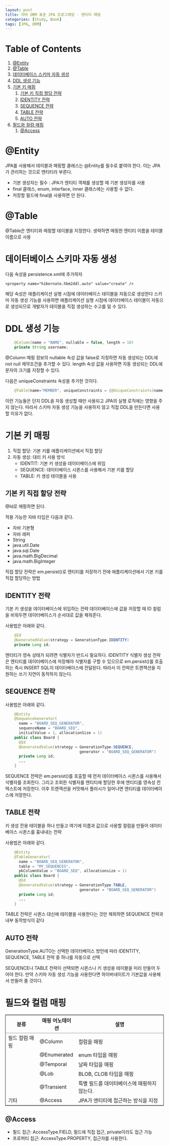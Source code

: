 ```yaml
---
layout: post
title: 자바 ORM 표준 JPA 프로그래밍 - 엔티티 매핑
categories: [Study, Book]
tags: [JPA, ORM]
---
```


# Table of Contents

1.  [@Entity](#org6c38cd8)
2.  [@Table](#orgcf1242c)
3.  [데이터베이스 스키마 자동 생성](#org510a0a5)
4.  [DDL 생성 기능](#orgebd5a43)
5.  [기본 키 매핑](#org1924bd3)
    1.  [기본 키 직접 할당 전략](#orgc453701)
    2.  [IDENTITY 전략](#org484504d)
    3.  [SEQUENCE 전략](#org877b09e)
    4.  [TABLE 전략](#org11badb2)
    5.  [AUTO 전략](#orgd69b093)
6.  [필드와 컬럼 매핑](#orgdb6757c)
    1.  [@Access](#orgc28eb7a)


<a id="org6c38cd8"></a>

# @Entity

JPA를 사용해서 테이블과 매핑할 클래스는 @Entity를 필수로 붙여야 한다. 이는 JPA가 관리하는 것으로 엔티티라 부른다.

-   기본 생성자는 필수 : JPA가 엔티티 객체를 생성할 때 기본 생성자를 사용
-   final 클래스, enum, interface, inner 클래스에는 사용할 수 없다.
-   저장할 필드에 final을 사용하면 안 된다.


<a id="orgcf1242c"></a>

# @Table

@Table은 엔티티와 매핑할 테이블을 지정한다.
생략하면 매핑한 엔티티 이름을 테이블 이름으로 사용


<a id="org510a0a5"></a>

# 데이터베이스 스키마 자동 생성

다음 속성을 persistence.xml에 추가하자 

    <property name="hibernate.hbm2ddl.auto" value="create" />

해당 속성은 애플리케이션 실행 시점에 데이터베이스 테이블을 자동으로 생성한다
스키마 자동 생성 기능을 사용하면 애플리케이션 실행 시점에 데이터베이스 테이블이 자동으로 생성되므로 개발자가 테이블을 직접 생성하는 수고를 덜 수 있다.


<a id="orgebd5a43"></a>

# DDL 생성 기능
```java
    @Column(name = "NAME", nullable = false, length = 10)
    private String username;
```

@Column 매핑 정보의 nullable 속성 값을 false로 지정하면 자동 생성되는 DDL에 not null 제약조건을 추가할 수 있다.
length 속성 값을 사용하면 자동 생성되는 DDL에 문자의 크기를 지정할 수 있다.

다음은 uniqueConstraints 속성을 추가한 것이다.
```java
    @Table(name="MEMBER", uniqueConstraints = {@UniqueConstraints(name = "NAME_AGE_UNIQUE", columnNames = {"NAME", "AGE"})})
```
이런 기능들은 단지 DDL을 자동 생성할 때만 사용되고 JPA의 실행 로직에는 영향을 주지 않는다.
따라서 스키마 자동 생성 기능을 사용하지 않고 직접 DDL을 만든다면 사용할 이유가 없다.


<a id="org1924bd3"></a>

# 기본 키 매핑

1.  직접 할당: 기본 키를 애플리케이션에서 직접 할당
2.  자동 생성: 대리 키 사용 방식
    -   IDENTIT: 기본 키 생성을 데이터베이스에 위임
    -   SEQUENCE: 데이터베이스 시퀸스를 사용해서 기본 키를 할당
    -   TABLE: 키 생성 테이블을 사용


<a id="orgc453701"></a>

## 기본 키 직접 할당 전략

@Id로 매핑하면 된다.

적용 가능한 자바 타입은 다음과 같다.

-   자바 기본형
-   자바 래퍼
-   String
-   java.util.Date
-   java.sql.Date
-   java.math.BigDecimal
-   java.math.BigInteger

직접 할당 전략은 em.persist()로 엔티티를 저장하기 전에 애플리케이션에서 기본 키를 직접 할당하는 방법


<a id="org484504d"></a>

## IDENTITY 전략

기본 키 생성을 데이터베이스에 위임하는 전략
데이터베이스에 값을 저장할 때 ID 컬럼을 비워두면 데이터베이스가 순서대로 값을 채워준다.

사용법은 아래와 같다.
```java
    @Id
    @GeneratedValue(strategy = GenerationType.IDENTITY)
    private Long id;
```
엔티티가 영속 상태가 되려면 식별자가 반드시 필요하다. IDENTITY 식별자 생성 전략은 엔티티를 데이터베이스에 저장해야 식별자를 구할 수 있으므로 em.persist()를 호출하는 즉시 INSERT SQL이 데이터베이스에 전달된다.
따라서 이 전략은 트랜잭션을 지원하는 쓰기 지연이 동작하지 않는다.


<a id="org877b09e"></a>

## SEQUENCE 전략

사용법은 아래와 같다.
```java
    @Entity
    @SequenceGenerator(
      name = "BOARD_SEQ_GENERATOR",
      sequenceName = "BOARD_SEQ",
      initialValue = 1, allocationSize = 1)
    public class Board {
      @Id
      @GeneratedValue(strategy = GenerationType.SEQUENCE,
                                 generator = "BOARD_SEQ_GENERATOR")
      private Long id;
      ...
    }
```
SEQUENCE 전략은 em.persist()를 호출할 때 먼저 데이터베이스 시퀸스를 사용해서 식별자를 조회한다. 그리고 조회한 식별자를 엔티티에 할당한 후에 엔티티를 영속성 컨텍스트에 저장한다.
이후 트랜잭션을 커밋해서 플러시가 일어나면 엔티티를 데이터베이스에 저장한다.


<a id="org11badb2"></a>

## TABLE 전략

키 생성 전용 테이블을 하나 만들고 여기에 이름과 값으로 사용할 컬럼을 만들어 데이터베이스 시퀸스를 흉내내는 전략

사용법은 아래와 같다.
```java
    @Entity
    @TableGenerator(
      name = "BOARD_SEQ_GENERATOR",
      table = "MY_SEQUENCES",
      pkColumnValue = "BOARD_SEQ", allocationsize = 1)
    public class Board {
      @Id
      @GeneratedValue(strategy = GenerationType.TABLE,
                                 generator = "BOARD_SEQ_GENERATOR")
      private Long id;
      ...
    }
```
TABLE 전략은 시퀸스 대신에 테이블을 사용한다는 것만 제외하면 SEQUENCE 전략과 내부 동작방식이 같다


<a id="orgd69b093"></a>

## AUTO 전략

GenerationType.AUTO는 선택한 데이터베이스 방언에 따라 IDENTITY, SEQUENCE, TABLE 전략 중 하나를 자동으로 선택

SEQUENCE나 TABLE 전략이 선택되면 시퀸스나 키 생성용 테이블을 미리 만들어 두어야 한다.
만약 스키마 자동 생성 기능을 사용한다면 하이버네이트가 기본값을 사용해서 만들어 줄 것이다.


<a id="orgdb6757c"></a>

# 필드와 컬럼 매핑

<table border="2" cellspacing="0" cellpadding="6" rules="groups" frame="hsides">


<colgroup>
<col  class="org-left" />

<col  class="org-left" />

<col  class="org-left" />
</colgroup>
<thead>
<tr>
<th scope="col" class="org-left">분류</th>
<th scope="col" class="org-left">매핑 어노테이션</th>
<th scope="col" class="org-left">설명</th>
</tr>
</thead>

<tbody>
<tr>
<td class="org-left">필드 컬럼 매핑</td>
<td class="org-left">@Column</td>
<td class="org-left">컬럼을 매핑</td>
</tr>


<tr>
<td class="org-left">&#xa0;</td>
<td class="org-left">@Enumerated</td>
<td class="org-left">enum 타입을 매핑</td>
</tr>


<tr>
<td class="org-left">&#xa0;</td>
<td class="org-left">@Temporal</td>
<td class="org-left">날짜 타입을 매핑</td>
</tr>


<tr>
<td class="org-left">&#xa0;</td>
<td class="org-left">@Lob</td>
<td class="org-left">BLOB, CLOB 타입을 매핑</td>
</tr>


<tr>
<td class="org-left">&#xa0;</td>
<td class="org-left">@Transient</td>
<td class="org-left">특별 필드를 데이터베이스에 매핑하지 않는다.</td>
</tr>


<tr>
<td class="org-left">기타</td>
<td class="org-left">@Access</td>
<td class="org-left">JPA가 엔티티에 접근하는 방식을 지정</td>
</tr>
</tbody>
</table>


<a id="orgc28eb7a"></a>

## @Access

-   필드 접근: AccessType.FIELD, 필드에 직접 접근, private이라도 접근 가능
-   프로퍼티 접근: AccessType.PROPERTY, 접근자를 사용한다.